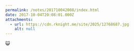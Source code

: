 ```yaml
---
permalink: /notes/201710042008/index.html
date: 2017-10-04T20:08:01.000Z
attachments:
  - url: https://cdn.rknight.me/site/2025/12768687.jpg
    alt: null
---
```


😺
